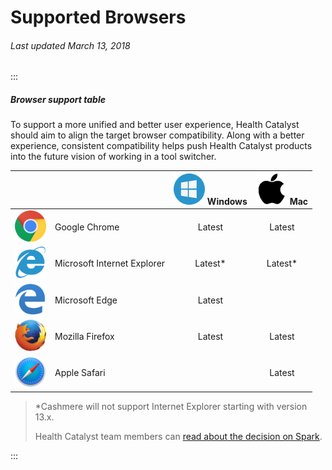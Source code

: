 # Supported Browsers

###### Last updated March 13, 2018

:::

##### Browser support table

To support a more unified and better user experience, Health Catalyst should aim to align the target browser compatibility. Along with a better experience, consistent compatibility helps push Health Catalyst products into the future vision of working in a tool switcher.

|                                                                                          |                             | <img src="./assets/windows.png" alt="Windows" style="width: 50px;"/> **Windows** | <img src="./assets/mac.png" alt="Mac" style="width: 50px;"/> **Mac** |
| ---------------------------------------------------------------------------------------: | :-------------------------- | :------------------------------------------------------------------------------: | :------------------------------------------------------------------: |
|                       <img src="./assets/chrome.png" alt="Chrome" style="width: 50px;"/> | Google Chrome               |                                      Latest                                      |                                Latest                                |
| <img src="./assets/internet-explorer.png" alt="Internet Explorer" style="width: 50px;"/> | Microsoft Internet Explorer |                                     Latest\*                                     |                               Latest\*                               |
|                           <img src="./assets/edge.png" alt="Edge" style="width: 50px;"/> | Microsoft Edge              |                                      Latest                                      |                                                                      |
|                     <img src="./assets/firefox.png" alt="FireFox" style="width: 50px;"/> | Mozilla Firefox             |                                      Latest                                      |                                Latest                                |
|                       <img src="./assets/safari.png" alt="Safari" style="width: 50px;"/> | Apple Safari                |                                                                                  |                                Latest                                |

> \*Cashmere will not support Internet Explorer starting with version 13.x.
>
> Health Catalyst team members can [read about the decision on Spark](https://healthcarequalitycatalyst.sharepoint.com/sites/DOSStrategy/SitePages/Announcing-End-of-Internet-Explorer-Support.aspx).

:::
